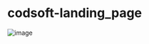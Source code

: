 # codsoft-landing_page
![image](https://github.com/rushighogare/codsoft-landing_page/assets/147748273/b78ca53e-9669-4e66-8339-035443059fdc)
